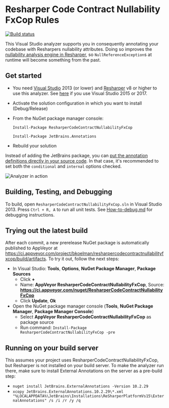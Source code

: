 # Resharper Code Contract Nullability FxCop Rules

[![Build status](https://ci.appveyor.com/api/projects/status/u158ruxl6f7u5mwy?svg=true)](https://ci.appveyor.com/project/bkoelman/resharpercodecontractnullabilityfxcop)

This Visual Studio analyzer supports you in consequently annotating your codebase with Resharpers nullability attributes. Doing so improves the [nullability analysis engine in Resharper](https://www.jetbrains.com/resharper/help/Code_Analysis__Code_Annotations.html), so `NullReferenceException`s at runtime will become something from the past.

## Get started

* You need [Visual Studio](https://www.visualstudio.com/) 2013 (or lower) and [Resharper](https://www.jetbrains.com/resharper/) v8 or higher to use this analyzer. See [here](https://github.com/bkoelman/ResharperCodeContractNullability) if you use Visual Studio 2015 or 2017.

* Activate the solution configuration in which you want to install (Debug/Release)

* From the NuGet package manager console:

  `Install-Package ResharperCodeContractNullabilityFxCop`

  `Install-Package JetBrains.Annotations`

* Rebuild your solution

Instead of adding the JetBrains package, you can [put the annotation definitions directly in your source code](https://www.jetbrains.com/resharper/help/Code_Analysis__Annotations_in_Source_Code.html). In that case, it's recommended to set both the `conditional` and `internal` options checked.

![Analyzer in action](https://github.com/bkoelman/ResharperCodeContractNullabilityFxCop/blob/gh-pages/images/fxcop-analyzer-in-action.png)

## Building, Testing, and Debugging

To build, open `ResharperCodeContractNullabilityFxCop.sln` in Visual Studio 2013. Press `Ctrl + R, A` to run all unit tests. See [How-to-debug.md](src/How-to-debug.md) for debugging instructions.

## Trying out the latest build

After each commit, a new prerelease NuGet package is automatically published to AppVeyor at https://ci.appveyor.com/project/bkoelman/resharpercodecontractnullabilityfxcop/build/artifacts. To try it out, follow the next steps:

* In Visual Studio: **Tools**, **Options**, **NuGet Package Manager**, **Package Sources**
    * Click **+**
    * Name: **AppVeyor ResharperCodeContractNullabilityFxCop**, Source: **https://ci.appveyor.com/nuget/ResharperCodeContractNullabilityFxCop**
    * Click **Update**, **Ok**
* Open the NuGet package manager console (**Tools**, **NuGet Package Manager**, **Package Manager Console**)
    * Select **AppVeyor ResharperCodeContractNullabilityFxCop** as package source
    * Run command: `Install-Package ResharperCodeContractNullabilityFxCop -pre`

## Running on your build server

This assumes your project uses ResharperCodeContractNullabilityFxCop, but Resharper is not installed on your build server. To make the analyzer run there, make sure to install External Annotations on the server as a pre-build step:

* ```nuget install JetBrains.ExternalAnnotations -Version 10.2.29```
* ```xcopy JetBrains.ExternalAnnotations.10.2.29\*.xml "%LOCALAPPDATA%\JetBrains\Installations\ReSharperPlatformVs15\ExternalAnnotations" /s /i /r /y /q```
